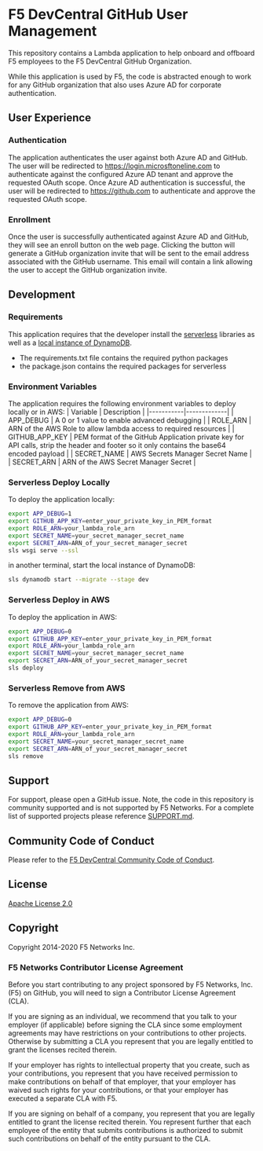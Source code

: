 # F5 DevCentral GitHub User Management
This repository contains a Lambda application to help onboard and offboard F5 employees to the F5 DevCentral GitHub Organization.

While this application is used by F5, the code is abstracted enough to work for any GitHub organization that also uses Azure AD for corporate authentication.


## User Experience
### Authentication
The application authenticates the user against both Azure AD and GitHub.  The user will be redirected to https://login.microsftoneline.com to authenticate against the configured Azure AD tenant and approve the requested OAuth scope.  Once Azure AD authentication is successful, the user will be redirected to https://github.com to authenticate and approve the requested OAuth scope.  

### Enrollment
Once the user is successfully authenticated against Azure AD and GitHub, they will see an enroll button on the web page.  Clicking the button will generate a GitHub organization invite that will be sent to the email address associated with the GitHub username.  This email will contain a link allowing the user to accept the GitHub organization invite.  

## Development

### Requirements
This application requires that the developer install the [serverless](https://www.serverless.com/framework/docs/providers/aws/guide/installation/) libraries as well as a [local instance of DynamoDB](https://docs.aws.amazon.com/amazondynamodb/latest/developerguide/DynamoDBLocal.html). 

 * The requirements.txt file contains the required python packages
 * the package.json contains the required packages for serverless

### Environment Variables
The application requires the following environment variables to deploy locally or in AWS:
| Variable  | Description |
|-----------|-------------|
| APP_DEBUG | A 0 or 1 value to enable advanced debugging |
| ROLE_ARN | ARN of the AWS Role to allow lambda access to required resources | 
| GITHUB_APP_KEY | PEM format of the GitHub Application private key for API calls, strip the header and footer so it only contains the base64 encoded payload |
| SECRET_NAME | AWS Secrets Manager Secret Name |
| SECRET_ARN | ARN of the AWS Secret Manager Secret |


### Serverless Deploy Locally
To deploy the application locally:

```bash
export APP_DEBUG=1
export GITHUB_APP_KEY=enter_your_private_key_in_PEM_format
export ROLE_ARN=your_lambda_role_arn
export SECRET_NAME=your_secret_manager_secret_name
export SECRET_ARN=ARN_of_your_secret_manager_secret
sls wsgi serve --ssl
```

in another terminal, start the local instance of DynamoDB:
```bash
sls dynamodb start --migrate --stage dev
```


### Serverless Deploy in AWS
To deploy the application in AWS:

```bash
export APP_DEBUG=0
export GITHUB_APP_KEY=enter_your_private_key_in_PEM_format
export ROLE_ARN=your_lambda_role_arn
export SECRET_NAME=your_secret_manager_secret_name
export SECRET_ARN=ARN_of_your_secret_manager_secret
sls deploy
```

### Serverless Remove from AWS
To remove the application from AWS:

```bash
export APP_DEBUG=0
export GITHUB_APP_KEY=enter_your_private_key_in_PEM_format
export ROLE_ARN=your_lambda_role_arn
export SECRET_NAME=your_secret_manager_secret_name
export SECRET_ARN=ARN_of_your_secret_manager_secret
sls remove
```

## Support
For support, please open a GitHub issue.  Note, the code in this repository is community supported and is not supported by F5 Networks.  For a complete list of supported projects please reference [SUPPORT.md](support.md).

## Community Code of Conduct
Please refer to the [F5 DevCentral Community Code of Conduct](code_of_conduct.md).


## License
[Apache License 2.0](LICENSE)

## Copyright
Copyright 2014-2020 F5 Networks Inc.


### F5 Networks Contributor License Agreement

Before you start contributing to any project sponsored by F5 Networks, Inc. (F5) on GitHub, you will need to sign a Contributor License Agreement (CLA).

If you are signing as an individual, we recommend that you talk to your employer (if applicable) before signing the CLA since some employment agreements may have restrictions on your contributions to other projects.
Otherwise by submitting a CLA you represent that you are legally entitled to grant the licenses recited therein.

If your employer has rights to intellectual property that you create, such as your contributions, you represent that you have received permission to make contributions on behalf of that employer, that your employer has waived such rights for your contributions, or that your employer has executed a separate CLA with F5.

If you are signing on behalf of a company, you represent that you are legally entitled to grant the license recited therein.
You represent further that each employee of the entity that submits contributions is authorized to submit such contributions on behalf of the entity pursuant to the CLA.